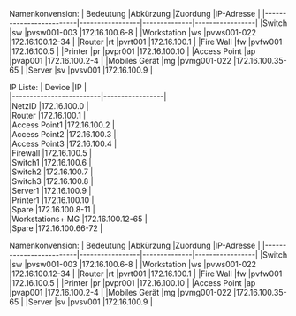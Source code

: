 Namenkonvension:
| Bedeutung               |Abkürzung        |Zuordung      |IP-Adresse       |
|-------------------------|-----------------|--------------|-----------------|
|Switch                   |sw               |pvsw001-003   |172.16.100.6-8   |
|Workstation              |ws               |pvws001-022   |172.16.100.12-34 |
|Router                   |rt               |pvrt001       |172.16.100.1     |
|Fire Wall                |fw               |pvfw001       |172.16.100.5     |
|Printer                  |pr               |pvpr001       |172.16.100.10    |
|Access Point             |ap               |pvap001       |172.16.100.2-4   |
|Mobiles Gerät            |mg               |pvmg001-022   |172.16.100.35-65 |
|Server                   |sv               |pvsv001       |172.16.100.9     |

IP Liste:
| Device                  |IP               |  
|-------------------------|-----------------|  
|NetzID                   |172.16.100.0     |  
|Router                   |172.16.100.1     |  
|Access Point1            |172.16.100.2     |  
|Access Point2            |172.16.100.3     |  
|Access Point3            |172.16.100.4     |  
|Firewall                 |172.16.100.5     |  
|Switch1                  |172.16.100.6     |  
|Switch2                  |172.16.100.7     |  
|Switch3                  |172.16.100.8     |  
|Server1                  |172.16.100.9     |  
|Printer1                 |172.16.100.10    |  
|Spare                    |172.16.100.8-11  |  
|Workstations+ MG         |172.16.100.12-65 |  
|Spare                    |172.16.100.66-72 |  


Namenkonvension:
| Bedeutung               |Abkürzung        |Zuordung      |IP-Adresse       |
|-------------------------|-----------------|--------------|-----------------|
|Switch                   |sw               |pvsw001-003   |172.16.100.6-8   |
|Workstation              |ws               |pvws001-022   |172.16.100.12-34 |
|Router                   |rt               |pvrt001       |172.16.100.1     |
|Fire Wall                |fw               |pvfw001       |172.16.100.5     |
|Printer                  |pr               |pvpr001       |172.16.100.10    |
|Access Point             |ap               |pvap001       |172.16.100.2-4   |
|Mobiles Gerät            |mg               |pvmg001-022   |172.16.100.35-65 |
|Server                   |sv               |pvsv001       |172.16.100.9     |
